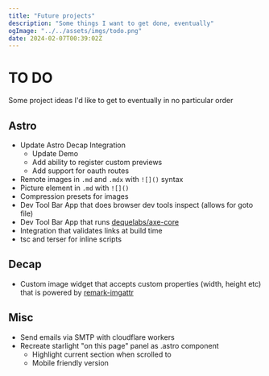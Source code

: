 ```yaml
---
title: "Future projects"
description: "Some things I want to get done, eventually"
ogImage: "../../assets/imgs/todo.png"
date: 2024-02-07T00:39:02Z
---
```


# TO DO

Some project ideas I'd like to get to eventually in no particular order

## Astro

- Update Astro Decap Integration
  - Update Demo
  - Add ability to register custom previews
  - Add support for oauth routes
- Remote images in `.md` and `.mdx` with `![]()` syntax
- Picture element in `.md` with `![]()`
- Compression presets for images
- Dev Tool Bar App that does browser dev tools inspect (allows for goto file)
- Dev Tool Bar App that runs [dequelabs/axe-core](https://github.com/dequelabs/axe-core)
- Integration that validates links at build time
- tsc and terser for inline scripts

## Decap

- Custom image widget that accepts custom properties (width, height etc) that is powered by [remark-imgattr](https://github.com/OliverSpeir/remark-imgattr)

## Misc

- Send emails via SMTP with cloudflare workers
- Recreate starlight "on this page" panel as .astro component
  - Highlight current section when scrolled to
  - Mobile friendly version


